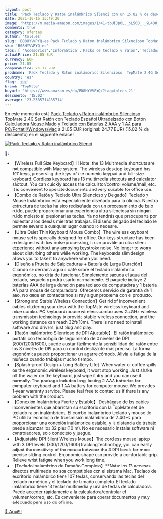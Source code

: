 ```yaml
---
layout: post
title: 'Pack Teclado y Raton inalámbrico Silenci con un 15.02 % de descuento'
date: 2021-10-16 13:49:20
image: 'https://m.media-amazon.com/images/I/41-tbUiJp0L._SL500_._SL400_.jpg'
comments: true
category: ofertas
author: 'tole.es'
slug: 'B08HYVVPYQ-es Pack Teclado y Raton inalámbrico Silencioso TopMate 2.4G...'
sku: 'B08HYVVPYQ-es'
tags: [ 'Accesorios','Informática','Packs de teclado y ratón','Teclados, ratones y periféricos de entrada','calculadora','topmate', ]
actualPrice: 21.05 EUR
currency: EUR
price: 21.05
comparePrice: 24.77 EUR
prodname: 'Pack Teclado y Raton inalámbrico Silencioso  TopMate 2.4G Set Ratón con Teclado Español Ultradelgado con Botón Calculadora  Mouse Mudo y Teclado con Baterías 2 AAA y 1 AA  para PC/Portatil/Windows/Mac'
country: 'es'
flag: '🇪🇸'
brand: 'TopMate'
buyurl: 'https://www.amazon.es/dp/B08HYVVPYQ/?tag=tolees-21'
descuento: '15.02'
average: '23.2385714285714'
---
```


En este momento está [Pack Teclado y Raton inalámbrico Silencioso  TopMate 2.4G Set Ratón con Teclado Español Ultradelgado con Botón Calculadora  Mouse Mudo y Teclado con Baterías 2 AAA y 1 AA  para PC/Portatil/Windows/Mac](https://www.amazon.es/dp/B08HYVVPYQ/?tag=tolees-21) a 21.05 EUR (original: 24.77 EUR) (15.02 %  de descuento) en el siguiente enlace!

[![Pack Teclado y Raton inalámbrico Silenci](https://m.media-amazon.com/images/I/41-tbUiJp0L._SL500_._SL400_.jpg)](https://www.amazon.es/dp/B08HYVVPYQ/?tag=tolees-21)

🔎:

- 【Wireless Full Size Keyboard】!! Note: the 13 Multimedia shortcuts are not compatible with Mac system. The wireless desktop keyboard has 107 keys, preserving the keys of the numeric keypad and full-size keyboard. Cordless keyboard has 13 multimedia shotcuts and calculator shotcut. You can quickly access the calculator/control volume/mail, etc. It is convenient to operate documents and very suitable for office use.
- 【Combo de Ratón y Teclado Ultra Silencioso y Delgado】Teclado y Mouse Inalámbrico está especialmente diseñado para la oficina. Nuestra estructura de teclas ha sido rediseñada con un procesamiento de bajo ruido, puede proporcionar una experiencia ultra silenciosa sin ningún ruido molesto al presionar las teclas. Ya no tendrás que preocuparte por molestar a los demás mientras trabajas. El diseño delgado del teclado le permite llevarlo a cualquier lugar cuando lo necesite.
- 【Ultra Quiet Thin Keyboard Mouse Combo】The wireless keyboard mouse set is specially designed for office. Our keys structure has been redesigned with low noise processing, it can provide an ultra silent experience without any annoying keystroke noise. No longer to worry about disturbing others while working. The keyboards slim design allows you to take it to anywhere when you need.
- 【Diseño a Prueba de Salpicaduras + Batería de Larga Duración】 Cuando se derrama agua o café sobre el teclado inalámbrico ergonómico, no deja de funcionar. Simplemente sacuda el agua del teclado, séquelo y podrá usarlo normalmente. El paquete incluye 2 baterías AAA de larga duración para teclado de computadora y 1 batería AA para mouse de computadora. Ofrecemos servicio de garantía de 1 año. No dude en contactarnos si hay algún problema con el producto.
- 【Strong and Stable Wireless Connection】Get rid of inconvenient cables cluttering your desk with the TopMate wireless keyboard and mice combo. PC keyboard mouse wireless combo uses 2.4GHz wireless transmission technology to provide stable wireless connection, and the working distance can reach 32ft(10m). There is no need to install software and drivers, just plug and play.
- 【Ratón Inalámbrico Silencioso de DPI Ajustable】 El ratón inalámbrico portátil con tecnología de seguimiento de 3 niveles de DPI (800/1200/1600), puede ajustar fácilmente la sensibilidad del ratón entre los 3 niveles de DPI para un control deslizante más preciso. La forma ergonómica puede proporcionar un agarre cómodo. Alivia la fatiga de la muñeca cuando trabajas mucho tiempo.
- 【Splash-proof Design + Long Battery Life】When water or coffee spills on the ergonomic wireless keyboard, it wont stop working. Just shake off the water on the keyboard, just wipe it dry and you can use it normally. The package includes long-lasting 2 AAA batteries for computer keyboard and 1 AA battery for computer mouse. We provides 1-year warranty service. Please feel free to contact us if there is any problem with the product.
- 【Conexión Inalámbrica Fuerte y Estable】 Deshágase de los cables inconvenientes que abarrotan su escritorio con la TopMate set de teclado raton inalámbricos. El combo inalámbrico teclado y mouse de PC utiliza tecnología de transmisión inalámbrica de 2.4GHz para proporcionar una conexión inalámbrica estable, y la distancia de trabajo puede alcanzar los 32 pies (10 m). No es necesario instalar software ni controladores, solo conéctelo y juegue.
- 【Adjustable DPI Silent Wireless Mouse】The cordless mouse laptop with 3 DPI levels (800/1200/1600) tracking technology, you can easily adjust the sensitivity of the mouse between the 3 DPI levels for more precise sliding control. Ergonomic shape can provide a comfortable grip. Relieve wrist fatigue when you work long time.
- 【Teclado Inalámbrico de Tamaño Completo】**Nota: los 13 accesos directos multimedia no son compatibles con el sistema Mac. Teclado de escritorio inalámbrico tiene 107 teclas, conservando las teclas del teclado numérico y el teclado de tamaño completo. El teclado inalámbrico tiene 13 teclas multimedia y una de teclas de calculadora. Puede acceder rápidamente a la calculadora/controlar el volumen/correo, etc. Es conveniente para operar documentos y muy adecuado para uso de oficina.

[🛒 Aquí!!!](https://www.amazon.es/dp/B08HYVVPYQ/?tag=tolees-21)
